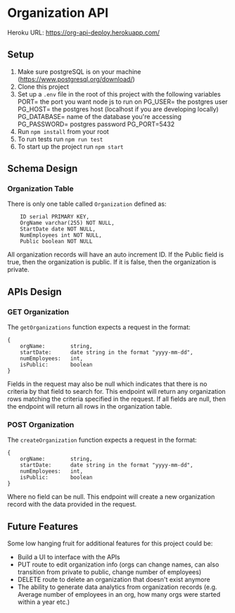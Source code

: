 # Organization API

Heroku URL: https://org-api-deploy.herokuapp.com/

## Setup

1. Make sure postgreSQL is on your machine (https://www.postgresql.org/download/)
2. Clone this project
3. Set up a `.env` file in the root of this project with the following variables
   PORT= the port you want node js to run on
   PG_USER= the postgres user
   PG_HOST= the postgres host (localhost if you are developing locally)
   PG_DATABASE= name of the database you're accessing
   PG_PASSWORD= postgres password
   PG_PORT=5432
4. Run `npm install` from your root
5. To run tests run `npm run test`
6. To start up the project run `npm start`

## Schema Design

### Organization Table

There is only one table called `Organization` defined as:

```
    ID serial PRIMARY KEY,
    OrgName varchar(255) NOT NULL,
    StartDate date NOT NULL,
    NumEmployees int NOT NULL,
    Public boolean NOT NULL
```

All organization records will have an auto increment ID. If the Public field is true, then the organization is public. If it is false, then the organization is private.

## APIs Design

### GET Organization

The `getOrganizations` function expects a request in the format:

```
{
    orgName:        string,
    startDate:      date string in the format "yyyy-mm-dd",
    numEmployees:   int,
    isPublic:       boolean
}
```

Fields in the request may also be null which indicates that there is no criteria by that field to search for.
This endpoint will return any organization rows matching the criteria specified in the request.
If all fields are null, then the endpoint will return all rows in the organization table.

### POST Organization

The `createOrganization` function expects a request in the format:

```
{
    orgName:        string,
    startDate:      date string in the format "yyyy-mm-dd",
    numEmployees:   int,
    isPublic:       boolean
}
```

Where no field can be null. This endpoint will create a new organization record with the data provided in the request.

## Future Features

Some low hanging fruit for additional features for this project could be:

- Build a UI to interface with the APIs
- PUT route to edit organization info (orgs can change names, can also transition from private to public, change number of employees)
- DELETE route to delete an organization that doesn't exist anymore
- The ability to generate data analytics from organization records (e.g. Average number of employees in an org, how many orgs were started within a year etc.)
